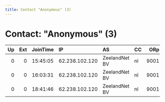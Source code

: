 ```yaml
---
title: Contact "Anonymous" (3)
---
```


# Contact: "Anonymous" (3)

|   Up |   Ext | JoinTime   | IP             | AS            | CC   |   ORp |   Dirp | OS    | Version   | Nickname       |   eFamMembers |
|-----:|------:|:-----------|:---------------|:--------------|:-----|------:|-------:|:------|:----------|:---------------|--------------:|
|    0 |     0 | 15:45:05   | 62.238.102.120 | ZeelandNet BV | nl   |  9001 |      0 | Linux | 0.2.8.12  | DockerTorrelay |             1 |
|    0 |     0 | 16:03:31   | 62.238.102.120 | ZeelandNet BV | nl   |  9001 |      0 | Linux | 0.2.8.12  | DockerTorrelay |             1 |
|    0 |     0 | 18:41:46   | 62.238.102.120 | ZeelandNet BV | nl   |  9001 |      0 | Linux | 0.2.8.12  | thezero        |             1 |
